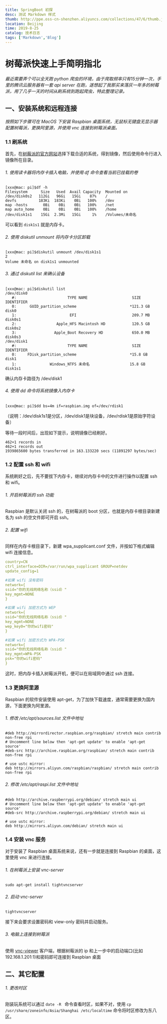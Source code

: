 ```yaml
---
title: SpringBoot 初探
desc: 测试 Markdown 样式
thumb: http://ppe.oss-cn-shenzhen.aliyuncs.com/collections/47/6/thumb.jpg
location: Beijing
time: 2019-8-25
catalog: 技术日志
tags: ['Markdown','Blog']
---
```



# 树莓派快速上手简明指北

*最近需要弄个可以全天跑 python 爬虫的环境，由于爬取频率只有15分钟一次，手里的腾讯云服务器有一套 api server 在跑，遂想起了我那买来落灰一年多的树莓派，用了几乎一天的时间从刷系统到跑起爬虫，特此整理记录。*

## 一、安装系统和远程连接

*按照如下步骤可在 MacOS 下安装 Raspbian 桌面系统，无鼠标无键盘无显示器配置树莓派，更换阿里源，并使用 vnc 连接到树莓派桌面。*



### 1.1 刷系统

首先，在[树莓派的官方网站](http://www.raspberrypi.org/downloads)选择下载合适的系统，得到镜像，然后使用命令行进入镜像所在目录。

###### 1. 使用读卡器将内存卡插入电脑，并使用 df 命令查看当前已挂载的卷

```shell
[xxx@mac: pi]$df -h
Filesystem      Size   Used  Avail Capacity  Mounted on
/dev/disk0s2   112Gi   96Gi   15Gi    87%    /
devfs          183Ki  183Ki    0Bi   100%    /dev
map -hosts       0Bi    0Bi    0Bi   100%    /net
map auto_home    0Bi    0Bi    0Bi   100%    /home
/dev/disk1s1    15Gi  2.3Mi   15Gi     1%    /Volumes/未命名
```

可以看到 `disk1s1` 就是内存卡。



###### 2. 使用 diskutil unmount 将内存卡分区卸载

```shell
[xxx@mac: pi]$diskutil unmount /dev/disk1s1
2
Volume 未命名 on disk1s1 unmounted
```



###### 3. 通过 diskutil list 来确认设备

```shell
[xxx@mac: pi]$diskutil list
/dev/disk0
   #:                       TYPE NAME                    SIZE       IDENTIFIER
   0:      GUID_partition_scheme                        *121.3 GB   disk0
   1:                        EFI                         209.7 MB   disk0s1
   2:                  Apple_HFS Macintosh HD            120.5 GB   disk0s2
   3:                 Apple_Boot Recovery HD             650.0 MB   disk0s3
/dev/disk1
   #:                       TYPE NAME                    SIZE       IDENTIFIER
   0:     FDisk_partition_scheme                        *15.8 GB    disk1
   1:               Windows_NTFS 未命名                  15.8 GB    disk1s1
```

确认内存卡路径为 /dev/disk1



###### 4. 使用 dd 命令将系统镜像入内存卡

```shell
[xxx@mac: pi]$dd bs=4m if=raspbian.img of=/dev/rdisk1
```

（说明：/dev/disk1s1是分区，/dev/disk1是块设备，/dev/rdisk1是原始字符设备）

等待一段时间后，出现如下提示，说明镜像已经刷好。

```shell
462+1 records in
462+1 records out
1939865600 bytes transferred in 163.133220 secs (11891297 bytes/sec)
```



### 1.2 配置 ssh 和 wifi

系统刷好之后，先不要拔下内存卡，继续对内存卡中的文件进行操作以配置 ssh 和 wifi。

###### 1. 开启树莓派的 ssh 功能

Raspbian 是默认关闭 ssh 的，在树莓派的 boot 分区，也就是内存卡根目录新建名为 ssh 的空文件即可开启 ssh。



###### 2. 配置 wifi

同样在内存卡根目录下，新建 wpa_supplicant.conf 文件，并按如下格式编辑 wifi 连接信息。

```yaml
country=CN
ctrl_interface=DIR=/var/run/wpa_supplicant GROUP=netdev
update_config=1

#如果 wifi 没有密码
network={
ssid="你的无线网络名称（ssid）"
key_mgmt=NONE
}

#如果 wifi 加密方式为 WEP
network={
ssid="你的无线网络名称（ssid）"
key_mgmt=NONE
wep_key0="你的wifi密码"
}

#如果 wifi 加密方式为 WPA-PSK
network={
ssid="你的无线网络名称（ssid）"
key_mgmt=WPA-PSK
psk="你的wifi密码"
}
```

这时，把内存卡插入树莓派开机，便可以在局域网中通过 ssh 连接。



### 1.3 更换阿里源

Raspbian 的软件安装使用 apt-get，为了加快下载速度，通常需要更换为国内源，下面更换为阿里源。

###### 1. 修改 /etc/apt/sources.list 文件中地址

```shell
#deb http://mirrordirector.raspbian.org/raspbian/ stretch main contrib non-free rpi
# Uncomment line below then 'apt-get update' to enable 'apt-get source'
#deb-src http://archive.raspbian.org/raspbian/ stretch main contrib non-free rpi

# use ustc mirror:
deb http://mirrors.aliyun.com/raspbian/raspbian/ stretch main contrib non-free rpi
```



###### 2. 修改 /etc/apt/raspi.list 文件中地址

```shell
#deb http://archive.raspberrypi.org/debian/ stretch main ui
# Uncomment line below then 'apt-get update' to enable 'apt-get source'
#deb-src http://archive.raspberrypi.org/debian/ stretch main ui

# use ustc mirror:
deb http://mirrors.aliyun.com/debian/ stretch main ui
```



### 1.4 安装 vnc 服务

对于安装了 Raspbian 桌面系统来说，还有一步就是连接到 Raspbian 的桌面，这里使用 vnc 来进行连接。

###### 1. 在树莓派上安装 vnc-server

```shell
sudo apt-get install tightvncserver  
```



###### 2. 启动 vnc-server

```sehll
tightvncserver
```

接下来会要求设置密码和 view-only 密码并启动服务。



###### 3. 电脑上连接到树莓派

使用 [vnc-viewer](https://www.realvnc.com/download/viewer/) 客户端，根据树莓派的 ip 和上一步中的启动端口(比如 192.168.1.201:1)和密码即可连接到 Raspbian 桌面



## 二、其它配置

###### 1. 更改时区

刚装玩系统可以通过 `date -R ` 命令查看时区，如果不对，使用 `cp /usr/share/zoneinfo/Asia/Shanghai /etc/localtime` 命令将时区修改为东八区。

